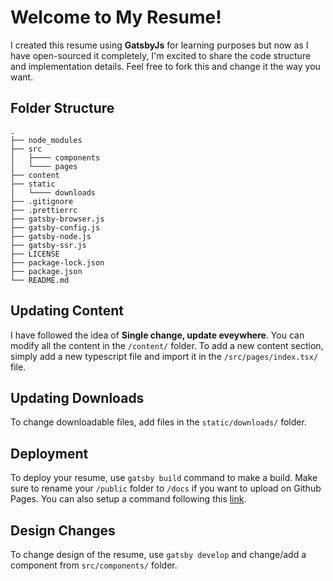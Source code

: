 # Welcome to My Resume!

I created this resume using **GatsbyJs** for learning purposes but now as I have open-sourced it completely, I'm excited to share the code structure and implementation details. Feel free to fork this and change it the way you want.

## Folder Structure
    .
    ├── node_modules
    ├── src
    │   ├──── components
    │   └──── pages
    ├── content
    ├── static
    │   └──── downloads
    ├── .gitignore
    ├── .prettierrc
    ├── gatsby-browser.js
    ├── gatsby-config.js
    ├── gatsby-node.js
    ├── gatsby-ssr.js
    ├── LICENSE
    ├── package-lock.json
    ├── package.json
    └── README.md

## Updating Content

I have followed the idea of **Single change, update eveywhere**. You can modify all the content in the `/content/` folder. To add a new content section, simply add a new typescript file and import it in the `/src/pages/index.tsx/` file.

## Updating Downloads

To change downloadable files, add files in the `static/downloads/` folder.

## Deployment

To deploy your resume, use `gatsby build` command to make a build. Make sure to rename your `/public` folder to `/docs` if you want to upload on Github Pages. You can also setup a command following this [link](https://www.gatsbyjs.com/docs/how-gatsby-works-with-github-pages/).

## Design Changes

To change design of the resume, use `gatsby develop` and change/add a component from `src/components/` folder.
